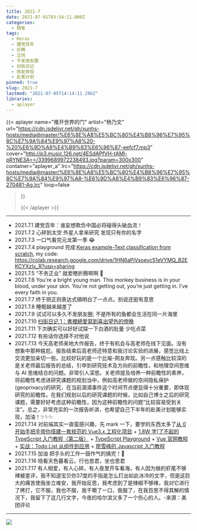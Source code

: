 ```yaml
---
title: 2021-7
date: 2021-07-01T03:54:11.000Z
categories:
  - 随笔
tags:
  - Keras
  - 建党百年
  - 折腾
  - 正则
  - 不发朋友圈
  - 扫街日记
  - 网友奔现
  - 赴美计划
pinned: true
slug: 2021-7
lastmod: "2021-07-05T14:14:11.296Z"
libraries:
  - aplayer
---
```


>

<!--more-->

<!-- music -->

{{< aplayer
name="推开世界的门"
artist="杨乃文"
url="https://cdn.jsdelivr.net/gh/xunhs-hosts/media@master/%E6%8E%A8%E5%BC%80%E4%B8%96%E7%95%8C%E7%9A%84%E9%97%A8%20-%20%E6%9D%A8%E4%B9%83%E6%96%87-eefcf7.mp3"
cover="http://p3.music.126.net/4ESdAPfVH-tAMl-pRYNE3A==/3399689972238493.jpg?param=300x300"
container="aplayer_a"
lrc="https://cdn.jsdelivr.net/gh/xunhs-hosts/media@master/%E6%8E%A8%E5%BC%80%E4%B8%96%E7%95%8C%E7%9A%84%E9%97%A8-%E6%9D%A8%E4%B9%83%E6%96%87-270481-Ag.lrc"
loop=false

>}}<div id="aplayer_a"></div>{{< /aplayer >}}

---

<!-- content -->

- 2021.7.1 建党百年：谁妄想欺负中国必将碰得头破血流！
- 2021.7.2 心碎到太空 外星人拿来研究 发现只有你的名字
- 2021.7.3 一口气看完元龙第一季 😂
- 2021.7.4 playground 完成:[Keras example-Text classification from scratch](https://keras.io/examples/nlp/text_classification_from_scratch/), my code: https://colab.research.google.com/drive/1HN6aPjVsoevc51eVYMQ_B2EKCYXzIx_R?usp=sharing
- 2021.7.5 “不务正业” 就爱瞎折腾啊啊 🍳
- 2021.7.6 You're a bright young man. This monkey business is in your blood, under your skin. You’re not getting out, you’re just getting in. I’ve every faith in you.
- 2021.7.7 终于把正则表达式搞明白了一点点。别说还挺有意思
- 2021.7.8 睡眠越来越差了
- 2021.7.9 试试可以多久不发朋友圈; 不是所有的鱼都会生活在同一片海里
- 2021.7.10 [扫街日记 1：書裡總愛寫到喜出望外的傍晚](/posts/journals/2021-07-10-扫街日记书里总爱写出喜出望外的傍晚/)
- 2021.7.11 下次确实可以好好试探一下白酒的肚量 少吃点菜
- 2021.7.12 有些话你选择不对他说
- 2021.7.13 今天高老师来地大作报告，终于有机会与高老师在线下见面。没有想象中那种尴尬，报告结束后高老师还特意和我讨论实验的进展，感觉比线上交流更加亲切一些。比较好玩的是一个比喻-网友奔现。另一点感触比较深的是关老师最后报告的总结，引申到研究技术及方向的前瞻性，和地理空间思维与 AI 思维结合的问题。非常引人深思。关老师提及培养一种前瞻性的素养，将前瞻性考虑进研究课题的规划当中，例如高老师做的空间隐私保护(geoprivacy)的研究，在当前滴滴事件这个时间节点便显得十分重要，即体现研究的前瞻性。在我们规划以后的研究课题的时候，比如自己博士之后的研究课题，需要好好考虑这种前瞻性，因为这种前瞻性的问题“比较容易受到关注”。总之，非常充实的一次报告听讲，也希望自己下半年的赴美计划能够实现，加油！✨✨✨
- 2021.7.14 对前端其实一直蛮感兴趣，先 mark 一下，要学的东西太多了[从 0 开始手把手带你搭建一套规范的 Vue3.x 工程化项目](https://xpoet.cn/2021/04/%E4%BB%8E-0-%E5%BC%80%E5%A7%8B%E6%89%8B%E6%8A%8A%E6%89%8B%E5%B8%A6%E4%BD%A0%E6%90%AD%E5%BB%BA%E4%B8%80%E5%A5%97%E8%A7%84%E8%8C%83%E7%9A%84-Vue3.x-%E5%B7%A5%E7%A8%8B%E5%8C%96%E9%A1%B9%E7%9B%AE/) + [1.8W 字|了不起的 TypeScript 入门教程（第二版）](https://semlinker.com/ts-comprehensive-tutorial/) + [TypeScript Playground](https://www.typescriptlang.org/play/) + [Vue 官网教程](https://v3.cn.vuejs.org/guide/introduction.html#%E8%B5%B7%E6%AD%A5) + [实战：Todo List 从组件到应用](https://godbasin.github.io/vue-ebook/vue-ebook/8.html#_8-1-%E5%8D%95%E7%BB%84%E4%BB%B6-todo-list) + [廖雪峰的 Javascript 入门教程](https://www.liaoxuefeng.com/wiki/1022910821149312/1023020895584256)
- 2021.7.15 加油 把手头的工作一鼓作气的搞完！🖖
- 2021.7.16 晓看天色暮看云，行也思君，坐也思君
- 2021.7.17 有人相爱，有人心碎，有人夜里开车看海，有人因为做的虾尾不够辣被差评，我不知道宝贝你37度的手指是怎么打出如此冰冷的文字，但是这巨大的痛苦使我坐立难安，我开始反思，我考虑到了是辣椒不够辣，我对它进行了拷打，它不服，我也不服，我干嚼了一口，我服了，在我百思不得其解的情况下，我留下了这几行文字，今夜的哈尔滨又多了一个伤心的人。-来源：美团评论

---

<!-- pic -->

![](https://cdn.jsdelivr.net/gh/xunhs-hosts/pic@master/20210701115818.jpg)
